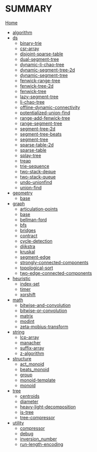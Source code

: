 # SUMMARY
[Home](default.md)
- [algorithm]()
- [ds]()
    - [binary-trie](./ds/binary-trie.md)
    - [csr-array](./ds/csr-array.md)
    - [disjoint-sparse-table](./ds/disjoint-sparse-table.md)
    - [dual-segment-tree](./ds/dual-segment-tree.md)
    - [dynamic-li-chao-tree](./ds/dynamic-li-chao-tree.md)
    - [dynamic-segment-tree-2d](./ds/dynamic-segment-tree-2d.md)
    - [dynamic-segment-tree](./ds/dynamic-segment-tree.md)
    - [fenwick-range-tree](./ds/fenwick-range-tree.md)
    - [fenwick-tree-2d](./ds/fenwick-tree-2d.md)
    - [fenwick-tree](./ds/fenwick-tree.md)
    - [lazy-segment-tree](./ds/lazy-segment-tree.md)
    - [li-chao-tree](./ds/li-chao-tree.md)
    - [offline-dynamic-connectivity](./ds/offline-dynamic-connectivity.md)
    - [potentialized-union-find](./ds/potentialized-union-find.md)
    - [range-add-fenwick-tree](./ds/range-add-fenwick-tree.md)
    - [range-segment-tree](./ds/range-segment-tree.md)
    - [segment-tree-2d](./ds/segment-tree-2d.md)
    - [segment-tree-beats](./ds/segment-tree-beats.md)
    - [segment-tree](./ds/segment-tree.md)
    - [sparse-table-2d](./ds/sparse-table-2d.md)
    - [sparse-table](./ds/sparse-table.md)
    - [splay-tree](./ds/splay-tree.md)
    - [treap](./ds/treap.md)
    - [trie-sequence](./ds/trie-sequence.md)
    - [two-stack-deque](./ds/two-stack-deque.md)
    - [two-stack-queue](./ds/two-stack-queue.md)
    - [undo-unionfind](./ds/undo-unionfind.md)
    - [union-find](./ds/union-find.md)
- [geometry]()
    - [base](./geometry/base.md)
- [graph]()
    - [articulation-points](./graph/articulation-points.md)
    - [base](./graph/base.md)
    - [bellman-ford](./graph/bellman-ford.md)
    - [bfs](./graph/bfs.md)
    - [bridges](./graph/bridges.md)
    - [contract](./graph/contract.md)
    - [cycle-detection](./graph/cycle-detection.md)
    - [dijkstra](./graph/dijkstra.md)
    - [kruskal](./graph/kruskal.md)
    - [segment-edge](./graph/segment-edge.md)
    - [strongly-connected-components](./graph/strongly-connected-components.md)
    - [topological-sort](./graph/topological-sort.md)
    - [two-edge-connected-components](./graph/two-edge-connected-components.md)
- [heuristic]()
    - [index-set](./heuristic/index-set.md)
    - [timer](./heuristic/timer.md)
    - [xorshift](./heuristic/xorshift.md)
- [math]()
    - [bitwise-and-convolution](./math/bitwise-and-convolution.md)
    - [bitwise-or-convolution](./math/bitwise-or-convolution.md)
    - [matrix](./math/matrix.md)
    - [modint](./math/modint.md)
    - [zeta-mobius-transform](./math/zeta-mobius-transform.md)
- [string]()
    - [lcp-array](./string/lcp-array.md)
    - [manacher](./string/manacher.md)
    - [suffix-array](./string/suffix-array.md)
    - [z-algorithm](./string/z-algorithm.md)
- [structure]()
    - [act_monoid](./structure/act_monoid.md)
    - [beats_monoid](./structure/beats_monoid.md)
    - [group](./structure/group.md)
    - [monoid-template](./structure/monoid-template.md)
    - [monoid](./structure/monoid.md)
- [tree]()
    - [centroids](./tree/centroids.md)
    - [diameter](./tree/diameter.md)
    - [heavy-light-decomposition](./tree/heavy-light-decomposition.md)
    - [is-tree](./tree/is-tree.md)
    - [tree-compressor](./tree/tree-compressor.md)
- [utility]()
    - [compressor](./utility/compressor.md)
    - [debug](./utility/debug.md)
    - [inversion_number](./utility/inversion_number.md)
    - [run-length-encoding](./utility/run-length-encoding.md)
